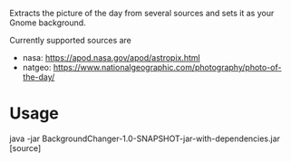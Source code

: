 Extracts the picture of the day from several sources and sets it as your Gnome background.

Currently supported sources are
- nasa: https://apod.nasa.gov/apod/astropix.html
- natgeo: https://www.nationalgeographic.com/photography/photo-of-the-day/

# Usage
java -jar BackgroundChanger-1.0-SNAPSHOT-jar-with-dependencies.jar [source]
